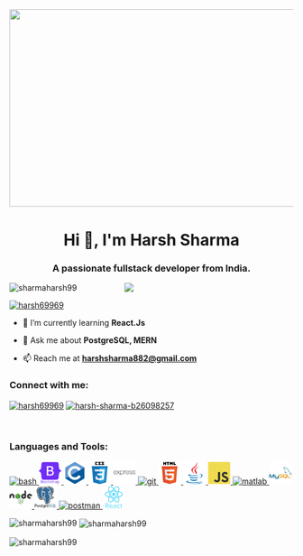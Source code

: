 <div align="center">
  <img src="https://wallpapercave.com/dwp2x/wp2863977.gif" width="800" height="350"/>
</div>



<h1 align="center">Hi 👋, I'm Harsh Sharma</h1>
<h3 align="center">A passionate fullstack developer from India.</h3>
<img align="right" src="https://media.giphy.com/media/M9gbBd9nbDrOTu1Mqx/giphy.gif" width="300"/>

<p align="left"> <img src="https://komarev.com/ghpvc/?username=sharmaharsh99&label=Profile%20views&color=0e75b6&style=flat" alt="sharmaharsh99" /> </p>

<p align="left"> <a href="https://twitter.com/harsh69969" target="blank"><img src="https://img.shields.io/twitter/follow/harsh69969?logo=twitter&style=for-the-badge" alt="harsh69969" /></a> </p>

- 🌱 I’m currently learning **React.Js**

- 💬 Ask me about **PostgreSQL, MERN**

- 📫 Reach me at **harshsharma882@gmail.com**
  <br>

<h3 align="left">Connect with me:</h3>
<p align="left">
<a href="https://twitter.com/harsh69969" target="blank"><img align="center" src="https://raw.githubusercontent.com/rahuldkjain/github-profile-readme-generator/master/src/images/icons/Social/twitter.svg" alt="harsh69969" height="30" width="40" /></a>
<a href="https://linkedin.com/in/harsh-sharma-b26098257" target="blank"><img align="center" src="https://raw.githubusercontent.com/rahuldkjain/github-profile-readme-generator/master/src/images/icons/Social/linked-in-alt.svg" alt="harsh-sharma-b26098257" height="30" width="40" /></a>
</p><br>



<h3 align="left">Languages and Tools:</h3>
<p align="left"> <a href="https://www.gnu.org/software/bash/" target="_blank" rel="noreferrer"> <img src="https://www.vectorlogo.zone/logos/gnu_bash/gnu_bash-icon.svg" alt="bash" width="40" height="40"/> </a> <a href="https://getbootstrap.com" target="_blank" rel="noreferrer"> <img src="https://raw.githubusercontent.com/devicons/devicon/master/icons/bootstrap/bootstrap-plain-wordmark.svg" alt="bootstrap" width="40" height="40"/> </a> <a href="https://www.cprogramming.com/" target="_blank" rel="noreferrer"> <img src="https://raw.githubusercontent.com/devicons/devicon/master/icons/c/c-original.svg" alt="c" width="40" height="40"/> </a> <a href="https://www.w3schools.com/css/" target="_blank" rel="noreferrer"> <img src="https://raw.githubusercontent.com/devicons/devicon/master/icons/css3/css3-original-wordmark.svg" alt="css3" width="40" height="40"/> </a> <a href="https://expressjs.com" target="_blank" rel="noreferrer"> <img src="https://raw.githubusercontent.com/devicons/devicon/master/icons/express/express-original-wordmark.svg" alt="express" width="40" height="40"/> </a> <a href="https://git-scm.com/" target="_blank" rel="noreferrer"> <img src="https://www.vectorlogo.zone/logos/git-scm/git-scm-icon.svg" alt="git" width="40" height="40"/> </a> <a href="https://www.w3.org/html/" target="_blank" rel="noreferrer"> <img src="https://raw.githubusercontent.com/devicons/devicon/master/icons/html5/html5-original-wordmark.svg" alt="html5" width="40" height="40"/> </a> <a href="https://www.java.com" target="_blank" rel="noreferrer"> <img src="https://raw.githubusercontent.com/devicons/devicon/master/icons/java/java-original.svg" alt="java" width="40" height="40"/> </a> <a href="https://developer.mozilla.org/en-US/docs/Web/JavaScript" target="_blank" rel="noreferrer"> <img src="https://raw.githubusercontent.com/devicons/devicon/master/icons/javascript/javascript-original.svg" alt="javascript" width="40" height="40"/> </a> <a href="https://www.mathworks.com/" target="_blank" rel="noreferrer"> <img src="https://upload.wikimedia.org/wikipedia/commons/2/21/Matlab_Logo.png" alt="matlab" width="40" height="40"/> </a> <a href="https://www.mysql.com/" target="_blank" rel="noreferrer"> <img src="https://raw.githubusercontent.com/devicons/devicon/master/icons/mysql/mysql-original-wordmark.svg" alt="mysql" width="40" height="40"/> </a> <a href="https://nodejs.org" target="_blank" rel="noreferrer"> <img src="https://raw.githubusercontent.com/devicons/devicon/master/icons/nodejs/nodejs-original-wordmark.svg" alt="nodejs" width="40" height="40"/> </a> <a href="https://www.postgresql.org" target="_blank" rel="noreferrer"> <img src="https://raw.githubusercontent.com/devicons/devicon/master/icons/postgresql/postgresql-original-wordmark.svg" alt="postgresql" width="40" height="40"/> </a> <a href="https://postman.com" target="_blank" rel="noreferrer"> <img src="https://www.vectorlogo.zone/logos/getpostman/getpostman-icon.svg" alt="postman" width="40" height="40"/> </a> <a href="https://reactjs.org/" target="_blank" rel="noreferrer"> <img src="https://raw.githubusercontent.com/devicons/devicon/master/icons/react/react-original-wordmark.svg" alt="react" width="40" height="40"/> </a> </p>


<p><img align="left" src="https://github-readme-stats.vercel.app/api/top-langs?username=sharmaharsh99&show_icons=true&locale=en&layout=compact" alt="sharmaharsh99" /></p>

<p>&nbsp;<img align="center" src="https://github-readme-stats.vercel.app/api?username=sharmaharsh99&show_icons=true&locale=en" alt="sharmaharsh99" /></p>

<p><img align="center" src="https://github-readme-streak-stats.herokuapp.com/?user=sharmaharsh99&" alt="sharmaharsh99" /></p>


